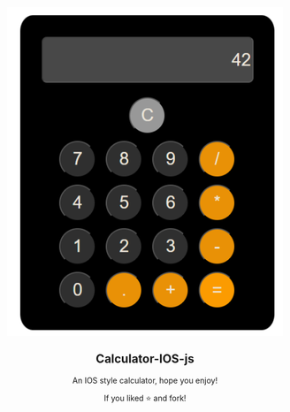 <p align="center">
 <img width="500px" src="calculator-ios.png" align="center" alt="Calculator-IOS" />
 <h2 align="center">Calculator-IOS-js</h2>
 <p align="center">An IOS style calculator, hope you enjoy!</p>
 <p align="center">If you liked ⭐ and fork!</p>
 
</p>
